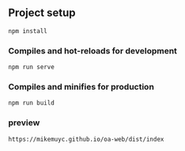 ## Project setup
```
npm install
```
### Compiles and hot-reloads for development
```
npm run serve
```
### Compiles and minifies for production
```
npm run build
```

### preview
```
https://mikemuyc.github.io/oa-web/dist/index
```
